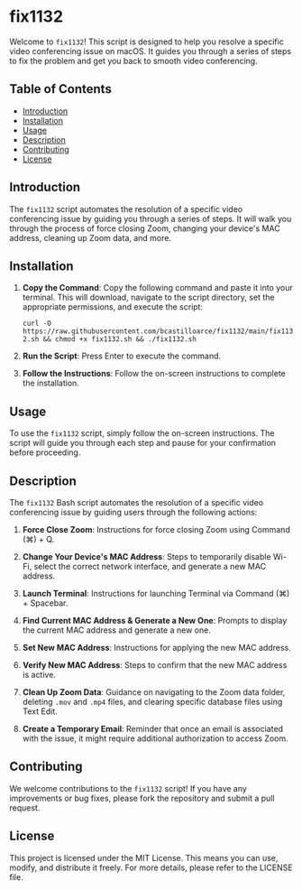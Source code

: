 # fix1132

Welcome to `fix1132`! This script is designed to help you resolve a specific video conferencing issue on macOS. It guides you through a series of steps to fix the problem and get you back to smooth video conferencing.

## Table of Contents

- [Introduction](#introduction)
- [Installation](#installation)
- [Usage](#usage)
- [Description](#description)
- [Contributing](#contributing)
- [License](#license)

## Introduction

The `fix1132` script automates the resolution of a specific video conferencing issue by guiding you through a series of steps. It will walk you through the process of force closing Zoom, changing your device's MAC address, cleaning up Zoom data, and more.

## Installation

1. **Copy the Command**: Copy the following command and paste it into your terminal. This will download, navigate to the script directory, set the appropriate permissions, and execute the script:

   `curl -O  https://raw.githubusercontent.com/bcastilloarce/fix1132/main/fix1132.sh && chmod +x fix1132.sh && ./fix1132.sh`

2. **Run the Script**: Press Enter to execute the command.
3. **Follow the Instructions**: Follow the on-screen instructions to complete the installation.

## Usage

To use the `fix1132` script, simply follow the on-screen instructions. The script will guide you through each step and pause for your confirmation before proceeding.

## Description

The `fix1132` Bash script automates the resolution of a specific video conferencing issue by guiding users through the following actions:

1. **Force Close Zoom**: Instructions for force closing Zoom using Command (⌘) + Q.

2. **Change Your Device's MAC Address**: Steps to temporarily disable Wi-Fi, select the correct network interface, and generate a new MAC address.

3. **Launch Terminal**: Instructions for launching Terminal via Command (⌘) + Spacebar.

4. **Find Current MAC Address & Generate a New One**: Prompts to display the current MAC address and generate a new one.

5. **Set New MAC Address**: Instructions for applying the new MAC address.

6. **Verify New MAC Address**: Steps to confirm that the new MAC address is active.

7. **Clean Up Zoom Data**: Guidance on navigating to the Zoom data folder, deleting `.mov` and `.mp4` files, and clearing specific database files using Text Edit.

8. **Create a Temporary Email**: Reminder that once an email is associated with the issue, it might require additional authorization to access Zoom.

## Contributing

We welcome contributions to the `fix1132` script! If you have any improvements or bug fixes, please fork the repository and submit a pull request.

## License

This project is licensed under the MIT License. This means you can use, modify, and distribute it freely. For more details, please refer to the LICENSE file.
